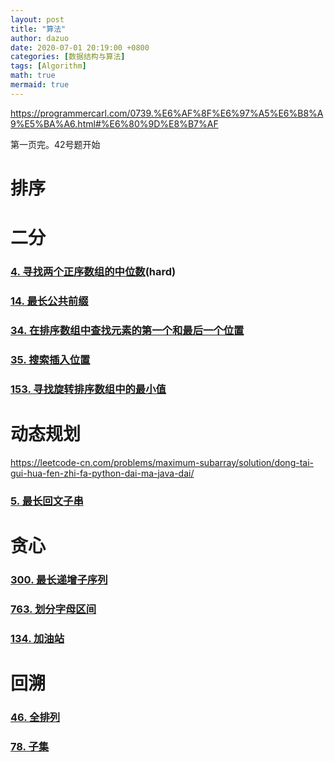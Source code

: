 ```yaml
---
layout: post
title: "算法"
author: dazuo
date: 2020-07-01 20:19:00 +0800
categories: [数据结构与算法]
tags: [Algorithm]
math: true
mermaid: true
---
```


https://programmercarl.com/0739.%E6%AF%8F%E6%97%A5%E6%B8%A9%E5%BA%A6.html#%E6%80%9D%E8%B7%AF

第一页完。42号题开始



# 排序



# 二分

### [4. 寻找两个正序数组的中位数](https://leetcode-cn.com/problems/median-of-two-sorted-arrays/)(hard)

### [14. 最长公共前缀](https://leetcode-cn.com/problems/longest-common-prefix/)

### [34. 在排序数组中查找元素的第一个和最后一个位置](https://leetcode-cn.com/problems/find-first-and-last-position-of-element-in-sorted-array/)

### [35. 搜索插入位置](https://leetcode-cn.com/problems/search-insert-position/)

### [153. 寻找旋转排序数组中的最小值](https://leetcode-cn.com/problems/find-minimum-in-rotated-sorted-array/)





# 动态规划

https://leetcode-cn.com/problems/maximum-subarray/solution/dong-tai-gui-hua-fen-zhi-fa-python-dai-ma-java-dai/

### [5. 最长回文子串](https://leetcode-cn.com/problems/longest-palindromic-substring/)



# 贪心

### [300. 最长递增子序列](https://leetcode-cn.com/problems/longest-increasing-subsequence/)



### [763. 划分字母区间](https://leetcode-cn.com/problems/partition-labels/)





### [134. 加油站](https://leetcode-cn.com/problems/gas-station/)



# 回溯

### [46. 全排列](https://leetcode-cn.com/problems/permutations/)

### [78. 子集](https://leetcode-cn.com/problems/subsets/)

